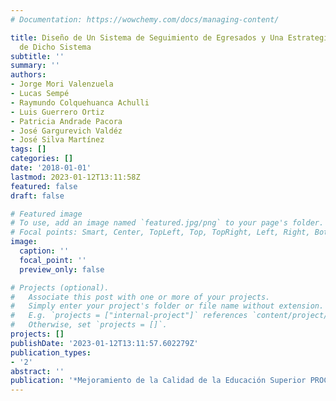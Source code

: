 ```yaml
---
# Documentation: https://wowchemy.com/docs/managing-content/

title: Diseño de Un Sistema de Seguimiento de Egresados y Una Estrategia Para La Implementación
  de Dicho Sistema
subtitle: ''
summary: ''
authors:
- Jorge Mori Valenzuela
- Lucas Sempé
- Raymundo Colquehuanca Achulli
- Luis Guerrero Ortiz
- Patricia Andrade Pacora
- José Gargurevich Valdéz
- José Silva Martínez
tags: []
categories: []
date: '2018-01-01'
lastmod: 2023-01-12T13:11:58Z
featured: false
draft: false

# Featured image
# To use, add an image named `featured.jpg/png` to your page's folder.
# Focal points: Smart, Center, TopLeft, Top, TopRight, Left, Right, BottomLeft, Bottom, BottomRight.
image:
  caption: ''
  focal_point: ''
  preview_only: false

# Projects (optional).
#   Associate this post with one or more of your projects.
#   Simply enter your project's folder or file name without extension.
#   E.g. `projects = ["internal-project"]` references `content/project/deep-learning/index.md`.
#   Otherwise, set `projects = []`.
projects: []
publishDate: '2023-01-12T13:11:57.602279Z'
publication_types:
- '2'
abstract: ''
publication: '*Mejoramiento de la Calidad de la Educación Superior PROCALIDAD*'
---
```

